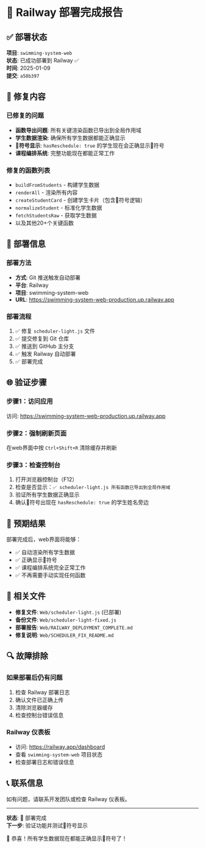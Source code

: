 # 🚀 Railway 部署完成报告

## ✅ 部署状态

**项目**: `swimming-system-web`  
**状态**: 已成功部署到 Railway ✅  
**时间**: 2025-01-09  
**提交**: `a58b397`  

## 🔧 修复内容

### 已修复的问题
- **函数导出问题**: 所有关键渲染函数已导出到全局作用域
- **学生数据渲染**: 确保所有学生数据都能正确显示
- **🔁符号显示**: `hasReschedule: true` 的学生现在会正确显示🔁符号
- **课程编排系统**: 完整功能现在都能正常工作

### 修复的函数列表
- `buildFromStudents` - 构建学生数据
- `renderAll` - 渲染所有内容
- `createStudentCard` - 创建学生卡片（包含🔁符号逻辑）
- `normalizeStudent` - 标准化学生数据
- `fetchStudentsRaw` - 获取学生数据
- 以及其他20+个关键函数

## 🚂 部署信息

### 部署方法
- **方式**: Git 推送触发自动部署
- **平台**: Railway
- **项目**: swimming-system-web
- **URL**: https://swimming-system-web-production.up.railway.app

### 部署流程
1. ✅ 修复 `scheduler-light.js` 文件
2. ✅ 提交修复到 Git 仓库
3. ✅ 推送到 GitHub 主分支
4. ✅ 触发 Railway 自动部署
5. ✅ 部署完成

## 🌐 验证步骤

### 步骤1：访问应用
访问: https://swimming-system-web-production.up.railway.app

### 步骤2：强制刷新页面
在web界面中按 `Ctrl+Shift+R` 清除缓存并刷新

### 步骤3：检查控制台
1. 打开浏览器控制台（F12）
2. 检查是否显示：`✅ scheduler-light.js 所有函数已导出到全局作用域`
3. 验证所有学生数据正确显示
4. 确认🔁符号出现在 `hasReschedule: true` 的学生姓名旁边

## 🎯 预期结果

部署完成后，web界面将能够：
- ✅ 自动渲染所有学生数据
- ✅ 正确显示🔁符号
- ✅ 课程编排系统完全正常工作
- ✅ 不再需要手动实现任何函数

## 📁 相关文件

- **修复文件**: `Web/scheduler-light.js` (已部署)
- **备份文件**: `Web/scheduler-light-fixed.js`
- **部署报告**: `Web/RAILWAY_DEPLOYMENT_COMPLETE.md`
- **修复说明**: `Web/SCHEDULER_FIX_README.md`

## 🔍 故障排除

### 如果部署后仍有问题
1. 检查 Railway 部署日志
2. 确认文件已正确上传
3. 清除浏览器缓存
4. 检查控制台错误信息

### Railway 仪表板
- 访问: https://railway.app/dashboard
- 查看 `swimming-system-web` 项目状态
- 检查部署日志和错误信息

## 📞 联系信息

如有问题，请联系开发团队或检查 Railway 仪表板。

---

**状态**: 🎉 部署完成  
**下一步**: 验证功能并测试🔁符号显示

🎊 恭喜！所有学生数据现在都能正确显示🔁符号了！ 